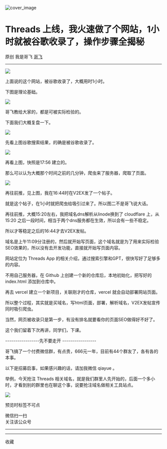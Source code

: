 ![cover_image](https://mmbiz.qpic.cn/sz_mmbiz_jpg/LBrX00GQeicv7yia86iaNvV3FozYZvJFtKZvPtgNobgEqUmuBtVgj7NFMWjpPhuPFFbC4dViaj9uwBRDDQN5WSdRAw/0?wx_fmt=jpeg)

#  Threads 上线，我火速做了个网站，1小时就被谷歌收录了，操作步骤全揭秘

原创  我是哥飞  [ 哥飞 ](javascript:void\(0\);)

__ _ _ _ _

![](https://mmbiz.qpic.cn/sz_mmbiz_png/LBrX00GQeicv7yia86iaNvV3FozYZvJFtKZ5lAibJeTRGfuwO1MsRklyyJSvCSTOp4sV8yxBEZzOuAnnOCVHosD6Rw/640?wx_fmt=png)

  

上面说的这个网站，被谷歌收录了，大概用时1小时。

  

下图是理论基础。

![](https://mmbiz.qpic.cn/sz_mmbiz_png/LBrX00GQeicv7yia86iaNvV3FozYZvJFtKZhSfOmkEbOk5MKCvpssoia3azfuEHdXOtic4ib6W1AoickVXQWJZtT5USDQ/640?wx_fmt=png)

  

哥飞教给大家的，都是可被实际检验的。

  

下面我们大概复盘一下。

  

![](https://mmbiz.qpic.cn/sz_mmbiz_png/LBrX00GQeicv7yia86iaNvV3FozYZvJFtKZGTXMsz6Gu6tkPAus10EnjcwQicON2icrFjRspGfNAboMSgfKSpI32BLw/640?wx_fmt=png)

先看上图谷歌搜索结果，的确是被谷歌收录了。

  

![](https://mmbiz.qpic.cn/sz_mmbiz_png/LBrX00GQeicv7yia86iaNvV3FozYZvJFtKZFBmicfrEMGfkVLlicFZNpmWHklH5or4vu4B8A2raXS5EP0ZIaO6xsMVg/640?wx_fmt=png)

  

再看上图，快照是17:56 建立的。

那么可以认为大概那个时间之前的几分钟，爬虫来了服务器，爬取了页面。

  

![](https://mmbiz.qpic.cn/sz_mmbiz_png/LBrX00GQeicv7yia86iaNvV3FozYZvJFtKZdV3cNVMemqO7O7VsQBI1ajdkK7algFyJ5jSsaEho4ICOJzqoCcz45A/640?wx_fmt=png)

  
再往前推，见上图，我在16:44时在V2EX发了一个帖子。

  

就是这个帖子，在1小时就把爬虫给吸引过来了。所以图二不是哥飞说大话。

  
再往前推，大概15:20左右，我把域名dns解析从linode换到了 cloudflare 上，从 15:20
之后一段时间，相当于两个dns服务都在生效，所以会有一些不稳定。

  

所以才等稳定之后的16:44才去V2EX发帖。

  

域名是上午11:09分注册的，然后就开始写页面，这个域名就是为了用来实际检验SEO效果的，所以没有去开发功能，直接就开始写页面内容。

  
网站定位为 Threads App 的相关介绍，通过搜索引擎和GPT，很快写好了足够多的内容。

  
不用自己服务器，在 Github 上创建一个新的仓库后，本地初始化，把写好的 index.html 添加到仓库中。

  

再去 vercel 建立一个新项目，关联刚才的仓库，vercel 就会自动部署网站页面。

  
所以整个过程，其实就是买域名，写html页面，部署，解析域名，V2EX发帖宣传同时吸引爬虫。

  
当然，网页被收录只是第一步，有没有排名就要看你的页面SEO做得好不好了。

  
这个我们留着下次再讲，同学们，下课。

  

\-----------------先不要走开  \-----------------  

  

哥飞搞了一个付费微信群，有点贵，666元一年，目前有44个群友了，各有各的本事。  

以下是招募启事，如果感兴趣的话，请加我微信 qiayue 。  

  

举例，今天抢注 Threads 相关域名，就是我们群里人先开始的，后面一个多小时，才看到别的群里也在聊这个事，说要抢注域名做相关工具站点。  

  

![](https://mmbiz.qpic.cn/sz_mmbiz_jpg/LBrX00GQeicv7yia86iaNvV3FozYZvJFtKZEsia2c24CpF2mehKhEaxeH74T2YtXMmjStpyibddUsKNUwLEwcWpXBng/640?wx_fmt=jpeg)

  

预览时标签不可点

微信扫一扫  
关注该公众号





****



****



  收藏

